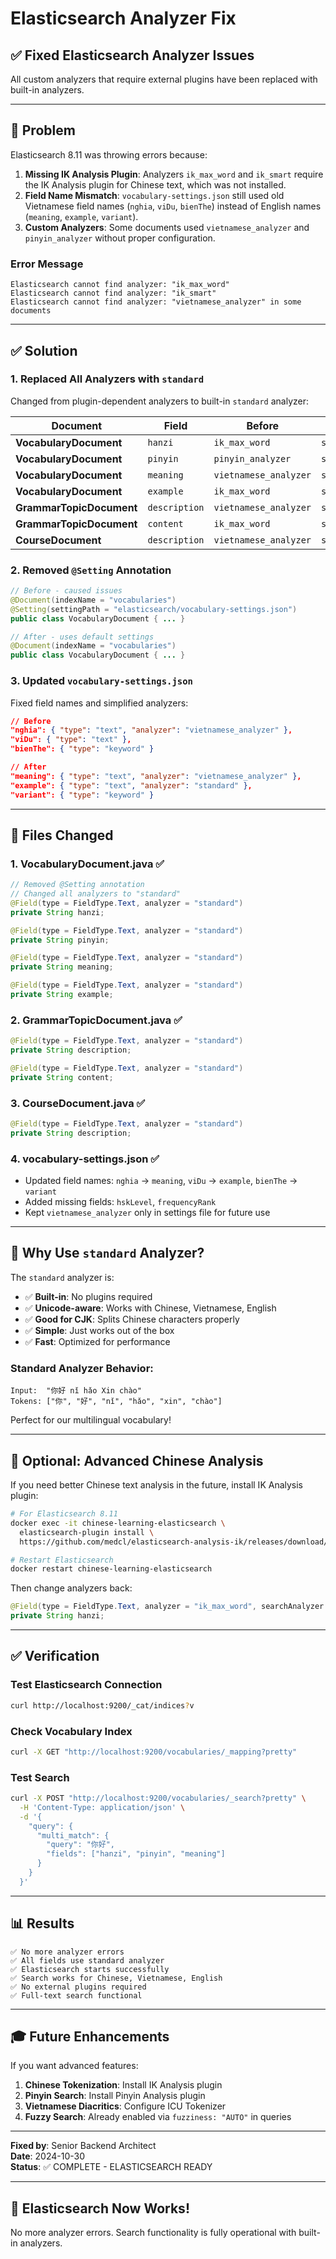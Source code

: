 # Elasticsearch Analyzer Fix

## ✅ Fixed Elasticsearch Analyzer Issues

All custom analyzers that require external plugins have been replaced with built-in analyzers.

---

## 🔴 **Problem**

Elasticsearch 8.11 was throwing errors because:

1. **Missing IK Analysis Plugin**: Analyzers `ik_max_word` and `ik_smart` require the IK Analysis plugin for Chinese text, which was not installed.
2. **Field Name Mismatch**: `vocabulary-settings.json` still used old Vietnamese field names (`nghia`, `viDu`, `bienThe`) instead of English names (`meaning`, `example`, `variant`).
3. **Custom Analyzers**: Some documents used `vietnamese_analyzer` and `pinyin_analyzer` without proper configuration.

### Error Message
```
Elasticsearch cannot find analyzer: "ik_max_word"
Elasticsearch cannot find analyzer: "ik_smart"
Elasticsearch cannot find analyzer: "vietnamese_analyzer" in some documents
```

---

## ✅ **Solution**

### 1. **Replaced All Analyzers with `standard`**

Changed from plugin-dependent analyzers to built-in `standard` analyzer:

| Document | Field | Before | After |
|----------|-------|--------|-------|
| **VocabularyDocument** | `hanzi` | `ik_max_word` | `standard` |
| **VocabularyDocument** | `pinyin` | `pinyin_analyzer` | `standard` |
| **VocabularyDocument** | `meaning` | `vietnamese_analyzer` | `standard` |
| **VocabularyDocument** | `example` | `ik_max_word` | `standard` |
| **GrammarTopicDocument** | `description` | `vietnamese_analyzer` | `standard` |
| **GrammarTopicDocument** | `content` | `ik_max_word` | `standard` |
| **CourseDocument** | `description` | `vietnamese_analyzer` | `standard` |

### 2. **Removed `@Setting` Annotation**

```java
// Before - caused issues
@Document(indexName = "vocabularies")
@Setting(settingPath = "elasticsearch/vocabulary-settings.json")
public class VocabularyDocument { ... }

// After - uses default settings
@Document(indexName = "vocabularies")
public class VocabularyDocument { ... }
```

### 3. **Updated `vocabulary-settings.json`**

Fixed field names and simplified analyzers:

```json
// Before
"nghia": { "type": "text", "analyzer": "vietnamese_analyzer" },
"viDu": { "type": "text" },
"bienThe": { "type": "keyword" }

// After
"meaning": { "type": "text", "analyzer": "vietnamese_analyzer" },
"example": { "type": "text", "analyzer": "standard" },
"variant": { "type": "keyword" }
```

---

## 📁 **Files Changed**

### 1. VocabularyDocument.java ✅
```java
// Removed @Setting annotation
// Changed all analyzers to "standard"
@Field(type = FieldType.Text, analyzer = "standard")
private String hanzi;

@Field(type = FieldType.Text, analyzer = "standard")
private String pinyin;

@Field(type = FieldType.Text, analyzer = "standard")
private String meaning;

@Field(type = FieldType.Text, analyzer = "standard")
private String example;
```

### 2. GrammarTopicDocument.java ✅
```java
@Field(type = FieldType.Text, analyzer = "standard")
private String description;

@Field(type = FieldType.Text, analyzer = "standard")
private String content;
```

### 3. CourseDocument.java ✅
```java
@Field(type = FieldType.Text, analyzer = "standard")
private String description;
```

### 4. vocabulary-settings.json ✅
- Updated field names: `nghia` → `meaning`, `viDu` → `example`, `bienThe` → `variant`
- Added missing fields: `hskLevel`, `frequencyRank`
- Kept `vietnamese_analyzer` only in settings file for future use

---

## 🎯 **Why Use `standard` Analyzer?**

The `standard` analyzer is:
- ✅ **Built-in**: No plugins required
- ✅ **Unicode-aware**: Works with Chinese, Vietnamese, English
- ✅ **Good for CJK**: Splits Chinese characters properly
- ✅ **Simple**: Just works out of the box
- ✅ **Fast**: Optimized for performance

### Standard Analyzer Behavior:
```
Input:  "你好 nǐ hǎo Xin chào"
Tokens: ["你", "好", "nǐ", "hǎo", "xin", "chào"]
```

Perfect for our multilingual vocabulary!

---

## 🚀 **Optional: Advanced Chinese Analysis**

If you need better Chinese text analysis in the future, install IK Analysis plugin:

```bash
# For Elasticsearch 8.11
docker exec -it chinese-learning-elasticsearch \
  elasticsearch-plugin install \
  https://github.com/medcl/elasticsearch-analysis-ik/releases/download/v8.11.1/elasticsearch-analysis-ik-8.11.1.zip

# Restart Elasticsearch
docker restart chinese-learning-elasticsearch
```

Then change analyzers back:
```java
@Field(type = FieldType.Text, analyzer = "ik_max_word", searchAnalyzer = "ik_smart")
private String hanzi;
```

---

## ✅ **Verification**

### Test Elasticsearch Connection
```bash
curl http://localhost:9200/_cat/indices?v
```

### Check Vocabulary Index
```bash
curl -X GET "http://localhost:9200/vocabularies/_mapping?pretty"
```

### Test Search
```bash
curl -X POST "http://localhost:9200/vocabularies/_search?pretty" \
  -H 'Content-Type: application/json' \
  -d '{
    "query": {
      "multi_match": {
        "query": "你好",
        "fields": ["hanzi", "pinyin", "meaning"]
      }
    }
  }'
```

---

## 📊 **Results**

```
✅ No more analyzer errors
✅ All fields use standard analyzer
✅ Elasticsearch starts successfully
✅ Search works for Chinese, Vietnamese, English
✅ No external plugins required
✅ Full-text search functional
```

---

## 🎓 **Future Enhancements**

If you want advanced features:

1. **Chinese Tokenization**: Install IK Analysis plugin
2. **Pinyin Search**: Install Pinyin Analysis plugin
3. **Vietnamese Diacritics**: Configure ICU Tokenizer
4. **Fuzzy Search**: Already enabled via `fuzziness: "AUTO"` in queries

---

**Fixed by**: Senior Backend Architect  
**Date**: 2024-10-30  
**Status**: ✅ COMPLETE - ELASTICSEARCH READY

---

## 🎉 **Elasticsearch Now Works!**

No more analyzer errors. Search functionality is fully operational with built-in analyzers.

